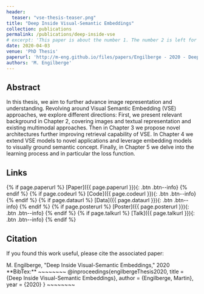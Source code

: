 ```yaml
---
header:
  teaser: "vse-thesis-teaser.png"
title: "Deep Inside Visual-Semantic Embeddings"
collection: publications
permalink: /publications/deep-inside-vse
# excerpt: 'This paper is about the number 1. The number 2 is left for future work.'
date: 2020-04-03
venue: 'PhD Thesis'
paperurl: 'http://m-eng.github.io/files/papers/Engilberge - 2020 - Deep Inside Visual-Semantic Embeddings.pdf'
authors: 'M. Engilberge'
---
```

## Abstract

In this thesis, we aim to further advance image representation and understanding.
Revolving around Visual Semantic Embedding (VSE) approaches, we explore different
directions: First, we present relevant background in Chapter 2, covering images and
textual representation and existing multimodal approaches. Then in Chapter 3 we
propose novel architectures further improving retrieval capability of VSE. In Chapter 4
we extend VSE models to novel applications and leverage embedding models to visually
ground semantic concept. Finally, in Chapter 5 we delve into the learning process and
in particular the loss function.

## Links

{% if page.paperurl %} [Paper]({{ page.paperurl }}){: .btn .btn--info} {% endif %} {% if page.codeurl %} [Code]({{ page.codeurl }}){: .btn .btn--info} {% endif %} {% if page.dataurl %} [Data]({{ page.dataurl }}){: .btn .btn--info} {% endif %} {% if page.posterurl %} [Poster]({{ page.posterurl }}){: .btn .btn--info} {% endif %} {% if page.talkurl %} [Talk]({{ page.talkurl }}){: .btn .btn--info} {% endif %}

## Citation

If you found this work useful, please cite the associated paper:

<div class="notice--info">
M. Engilberge, "Deep Inside Visual-Semantic Embeddings," 2020
</div>

<div class="notice--info" markdown="1">
**BibTex:**
~~~~~~~~
@inproceedings{engilbergeThesis2020,
  title = {Deep Inside Visual-Semantic Embeddings},
  author = {Engilberge, Martin},
  year = {2020}
}
~~~~~~~~
</div>
